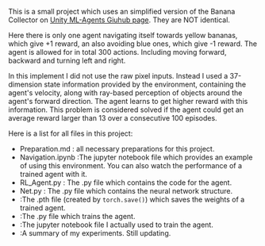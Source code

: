 This is a small project which uses an simplified version of the Banana Collector on [Unity ML-Agents Giuhub page](https://github.com/Unity-Technologies/ml-agents/blob/master/docs/Learning-Environment-Examples.md#banana-collector). They are NOT identical.

Here there is only one agent navigating itself towards yellow bananas, which give +1 reward, an also avoiding blue ones, which give -1 reward. The agent is allowed for in total 300 actions. Including moving forward, backward and turning left and right.

In this implement I did not use the raw pixel inputs. Instead I used a 37-dimension state information provided by the environment, containing the agent's velocity, along with ray-based perception of objects around the agent's forward direction. The agent learns to get higher reward with this information. This problem is considered solved if the agent could get an average reward larger than 13 over a consecutive 100 episodes.

Here is a list for all files in this project:
  * Preparation.md : all necessary preparations for this project.
  * Navigation.ipynb :The jupyter notebook file which provides an example of using this environment. You can also watch the performance of a trained agent with it.
  * RL_Agent.py : The .py file which contains the code for the agent.
  * Net.py : The .py file which contains the neural network structure.
  * :The .pth file (created by ```torch.save()```) which saves the weights of a trained agent.
  * :The .py file which trains the agent.
  * :The jupyter notebook file I actually used to train the agent.
  * :A summary of my experiments. Still updating.
